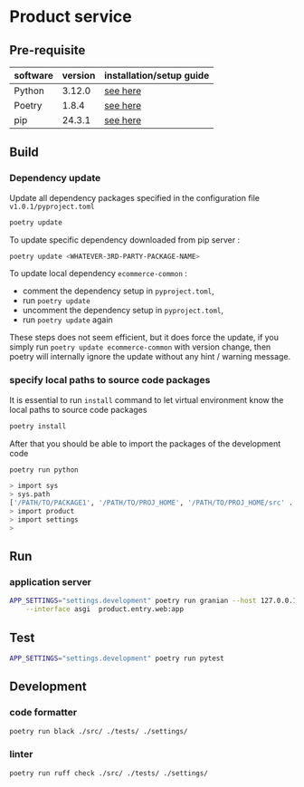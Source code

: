 # Product service

## Pre-requisite
| software | version | installation/setup guide |
|-----|-----|-----|
|Python | 3.12.0 | [see here](https://github.com/metalalive/EnvToolSetupJunkBox/blob/master/build_python_from_source.md) |
|Poetry| 1.8.4 | [see here](https://python-poetry.org/docs) |
|pip| 24.3.1 | [see here](https://pip.pypa.io/en/stable/) |

## Build
### Dependency update
Update all dependency packages specified in the configuration file `v1.0.1/pyproject.toml`
```bash
poetry update
```
To update specific dependency downloaded from pip server :
```bash
poetry update <WHATEVER-3RD-PARTY-PACKAGE-NAME>
```

To update local dependency `ecommerce-common` :
- comment the dependency setup in `pyproject.toml`,
- run `poetry update`
- uncomment the dependency setup in `pyproject.toml`,
- run `poetry update` again

These steps does not seem efficient, but it does force the update, if you simply run `poetry update ecommerce-common` with version change, then poetry will internally ignore the update without any hint / warning message.

### specify local paths to source code packages
It is essential to run `install` command to let virtual environment know the local paths to source code packages
```bash
poetry install
```
After that you should be able to import the packages of the development code
```bash
poetry run python

> import sys
> sys.path
['/PATH/TO/PACKAGE1', '/PATH/TO/PROJ_HOME', '/PATH/TO/PROJ_HOME/src' ....]
> import product
> import settings
>
```


## Run
### application server
```bash
APP_SETTINGS="settings.development" poetry run granian --host 127.0.0.1 --port 8009 \
    --interface asgi  product.entry.web:app
```

## Test
```bash
APP_SETTINGS="settings.development" poetry run pytest 
```

## Development
### code formatter
```bash
poetry run black ./src/ ./tests/ ./settings/
```

### linter
```bash
poetry run ruff check ./src/ ./tests/ ./settings/
```

